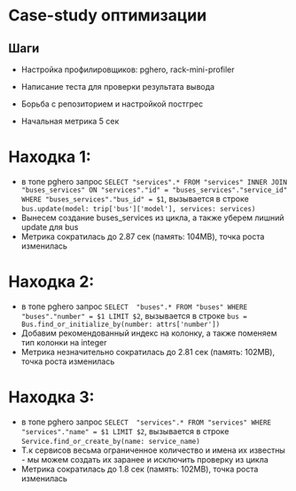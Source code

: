 # Case-study оптимизации

## Шаги

- Настройка профилировщиков: pghero, rack-mini-profiler

- Написание теста для проверки результата вывода

- Борьба с репозиторием и настройкой постгрес

- Начальная метрика 5 сек

# Находка 1:
  - в топе pghero запрос
  `SELECT "services".* FROM "services" INNER JOIN "buses_services" ON "services"."id" = "buses_services"."service_id" WHERE "buses_services"."bus_id" = $1`, вызывается в строке `bus.update(model: trip['bus']['model'], services: services)`
  - Вынесем создание buses_services из цикла, а также уберем лишний update для bus
  - Метрика сократилась до 2.87 сек (память: 104MB), точка роста изменилась

# Находка 2:
  - в топе pghero запрос
  `SELECT  "buses".* FROM "buses" WHERE "buses"."number" = $1 LIMIT $2`, вызывается в строке `bus = Bus.find_or_initialize_by(number: attrs['number'])`
  - Добавим рекомендованный индекс на колонку, а также поменяем тип колонки на integer
  - Метрика незначительно сократилась до 2.81 сек (память: 102MB), точка роста изменилась

# Находка 3:
  - в топе pghero запрос
  `SELECT  "services".* FROM "services" WHERE "services"."name" = $1 LIMIT $2`, вызывается в строке `Service.find_or_create_by(name: service_name)`
  - Т.к сервисов весьма ограниченное количество и имена их известны - мы можем создать их заранее и исключить проверку из цикла
  - Метрика сократилась до 1.8 сек (память: 102MB), точка роста изменилась
